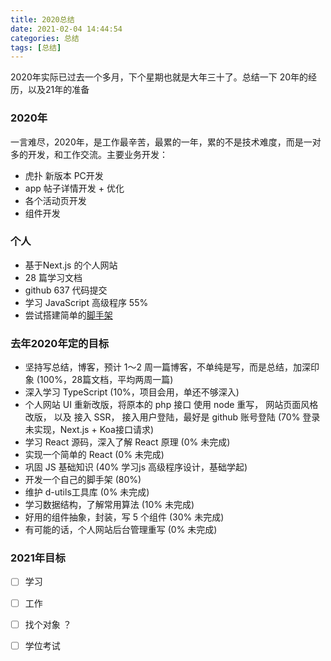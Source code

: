 ```yaml
---
title: 2020总结
date: 2021-02-04 14:44:54
categories: 总结
tags: [总结]
---
```


2020年实际已过去一个多月，下个星期也就是大年三十了。总结一下 20年的经历，以及21年的准备

### 2020年
一言难尽，2020年，是工作最辛苦，最累的一年，累的不是技术难度，而是一对多的开发，和工作交流。主要业务开发：
- 虎扑 新版本 PC开发
- app 帖子详情开发 + 优化
- 各个活动页开发
- 组件开发

### 个人
- 基于Next.js 的个人网站
- 28 篇学习文档
- github 637 代码提交
- 学习 JavaScript 高级程序 55%
- 尝试搭建简单的[脚手架](https://github.com/IFmiss/tiga-cli)

### 去年2020年定的目标
- 坚持写总结，博客，预计 1～2 周一篇博客，不单纯是写，而是总结，加深印象 (100%，28篇文档，平均两周一篇)
- 深入学习 TypeScript (10%，项目会用，单还不够深入)
- 个人网站 UI 重新改版，将原本的 php 接口 使用 node 重写， 网站页面风格改版， 以及 接入 SSR， 接入用户登陆，最好是 github 账号登陆 (70% 登录未实现，Next.js + Koa接口请求)
- 学习 React 源码，深入了解 React 原理 (0% 未完成)
- 实现一个简单的 React (0% 未完成)
- 巩固 JS 基础知识 (40% 学习js 高级程序设计，基础学起)
- 开发一个自己的脚手架 (80%)
- 维护 d-utils工具库 (0% 未完成)
- 学习数据结构，了解常用算法 (10% 未完成)
- 好用的组件抽象，封装，写 5 个组件 (30% 未完成)
- 有可能的话，个人网站后台管理重写 (0% 未完成)

### 2021年目标
- [ ] 学习
- [ ] 工作
- [ ] 找个对象 ？
- [ ] 学位考试


